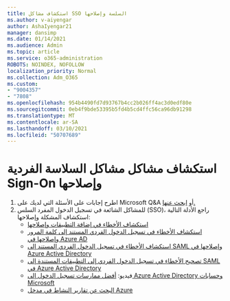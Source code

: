 ```yaml
---
title: استكشاف مشاكل SSO السلسة وإصلاحها
ms.author: v-aiyengar
author: AshaIyengar21
manager: dansimp
ms.date: 01/14/2021
ms.audience: Admin
ms.topic: article
ms.service: o365-administration
ROBOTS: NOINDEX, NOFOLLOW
localization_priority: Normal
ms.collection: Adm_O365
ms.custom:
- "9004357"
- "7808"
ms.openlocfilehash: 954b4490fd7d93767b4cc2b026ff4ac3d0edf80e
ms.sourcegitcommit: 0eb4f9bde53395b5fd4b5cd4ffc56ca96db91298
ms.translationtype: MT
ms.contentlocale: ar-SA
ms.lasthandoff: 03/10/2021
ms.locfileid: "50707689"
---
```

# <a name="troubleshooting-seamless-single-sign-on-issues"></a>استكشاف مشاكل مشاكل السلاسة الفردية Sign-On وإصلاحها

1. اطرح إجابات على الأسئلة التي لديك على Microsoft Q&A أو [ابحث عنها.](https://docs.microsoft.com/azure/active-directory/reports-monitoring/howto-find-activity-reports#troubleshoot-issues-with-activity-reports)
1. للمشاكل الشائعة في تسجيل الدخول المفرد السلس (SSO)، راجع الأدلة التالية استكشاف المشكلة وإصلاحها:
    - [استكشاف الأخطاء في إضافة التطبيقات وإصلاحها](https://docs.microsoft.com/azure/active-directory/manage-apps/troubleshoot-adding-apps) 
    - [استكشاف الأخطاء في تسجيل الدخول الفردي المستند إلى كلمة المرور وإصلاحها في Azure AD](https://docs.microsoft.com/azure/active-directory/manage-apps/troubleshoot-password-based-sso) 
    - [استكشاف الأخطاء في تسجيل الدخول الفردي المستند إلى SAML وإصلاحها في Azure Active Directory](https://docs.microsoft.com/azure/active-directory/manage-apps/troubleshoot-saml-based-sso) 
    - [تصحيح الأخطاء في تسجيل الدخول الفردي إلى التطبيقات المستندة إلى SAML في Azure Active Directory](https://docs.microsoft.com/azure/active-directory/manage-apps/debug-saml-sso-issues) 
    - فيديو: [أفضل ممارسات تسجيل الدخول إلى Azure Active Directory وحسابات Microsoft](https://azure.microsoft.com/resources/videos/ignite-2018-single-sign-on-best-practices-for-azure-active-directory-and-microsoft-accounts/) 
    - [البحث عن تقارير النشاط في مدخل Azure](https://docs.microsoft.com/azure/active-directory/reports-monitoring/howto-find-activity-reports#troubleshoot-issues-with-activity-reports)